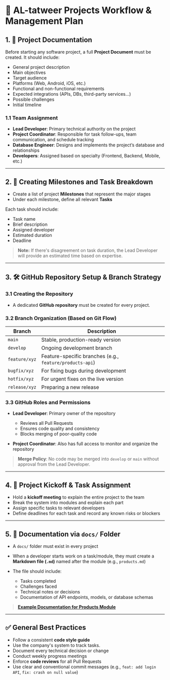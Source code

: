 # 🧭 AL-tatweer Projects Workflow & Management Plan

## 1. 📝 Project Documentation

Before starting any software project, a full **Project Document** must be created. It should include:

- General project description
- Main objectives
- Target audience
- Platforms (Web, Android, iOS, etc.)
- Functional and non-functional requirements
- Expected integrations (APIs, DBs, third-party services...)
- Possible challenges
- Initial timeline

### 1.1 Team Assignment

- **Lead Developer**: Primary technical authority on the project
- **Project Coordinator**: Responsible for task follow-ups, team communication, and schedule tracking
- **Database Engineer**: Designs and implements the project’s database and relationships
- **Developers**: Assigned based on specialty (Frontend, Backend, Mobile, etc.)

---

## 2. 🎯 Creating Milestones and Task Breakdown

- Create a list of project **Milestones** that represent the major stages
- Under each milestone, define all relevant **Tasks**

Each task should include:

- Task name
- Brief description
- Assigned developer
- Estimated duration
- Deadline

> **Note:** If there's disagreement on task duration, the Lead Developer will provide an estimated time based on expertise.

---

## 3. 🛠️ GitHub Repository Setup & Branch Strategy

### 3.1 Creating the Repository

- A dedicated **GitHub repository** must be created for every project.

### 3.2 Branch Organization (Based on Git Flow)

| Branch        | Description                                              |
| ------------- | -------------------------------------------------------- |
| `main`        | Stable, production-ready version                         |
| `develop`     | Ongoing development branch                               |
| `feature/xyz` | Feature-specific branches (e.g., `feature/products-api`) |
| `bugfix/xyz`  | For fixing bugs during development                       |
| `hotfix/xyz`  | For urgent fixes on the live version                     |
| `release/xyz` | Preparing a new release                                  |

### 3.3 GitHub Roles and Permissions

- **Lead Developer**: Primary owner of the repository

  - Reviews all Pull Requests
  - Ensures code quality and consistency
  - Blocks merging of poor-quality code

- **Project Coordinator**: Also has full access to monitor and organize the repository

> **Merge Policy**: No code may be merged into `develop` or `main` without approval from the Lead Developer.

---

## 4. 📢 Project Kickoff & Task Assignment

- Hold a **kickoff meeting** to explain the entire project to the team
- Break the system into modules and explain each part
- Assign specific tasks to relevant developers
- Define deadlines for each task and record any known risks or blockers

---

## 5. 📁 Documentation via `docs/` Folder

- A `docs/` folder must exist in every project
- When a developer starts work on a task/module, they must create a **Markdown file (`.md`)** named after the module (e.g., `products.md`)
- The file should include:

  - Tasks completed
  - Challenges faced
  - Technical notes or decisions
  - Documentation of API endpoints, models, or database schemas

> **[Example Documentation for Products Module](/products.md)**

---

## ✅ General Best Practices

- Follow a consistent **code style guide**
- Use the company's system to track tasks.
- Document every technical decision or change
- Conduct weekly progress meetings
- Enforce **code reviews** for all Pull Requests
- Use clear and conventional commit messages (e.g., `feat: add login API`, `fix: crash on null value`)
